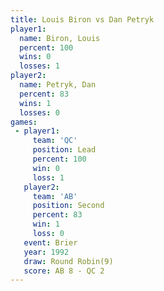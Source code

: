 ```yaml
---
title: Louis Biron vs Dan Petryk
player1:            
  name: Biron, Louis
  percent: 100      
  wins: 0           
  losses: 1         
player2:            
  name: Petryk, Dan 
  percent: 83       
  wins: 1           
  losses: 0         
games:
 - player1:        
     team: 'QC'    
     position: Lead
     percent: 100  
     win: 0        
     loss: 1       
   player2:          
     team: 'AB'      
     position: Second
     percent: 83     
     win: 1          
     loss: 0         
   event: Brier        
   year: 1992          
   draw: Round Robin(9)
   score: AB 8 - QC 2  
---
```

